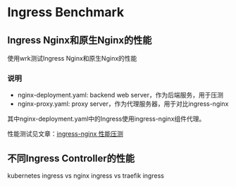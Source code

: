 # Ingress Benchmark


## Ingress Nginx和原生Nginx的性能

使用wrk测试Ingress Nginx和原生Nginx的性能

###  说明
- nginx-deployment.yaml: backend web server，作为后端服务，用于压测
- nginx-proxy.yaml: proxy server，作为代理服务器，用于对比ingress-nginx

其中nginx-deployment.yaml中的Ingress使用ingress-nginx组件代理。

性能测试见文章：[ingress-nginx 性能压测](https://amuguelove.github.io/post/ingress-nginx-benchmark)

## 不同Ingress Controller的性能

kubernetes ingress vs nginx ingress vs traefik ingress

